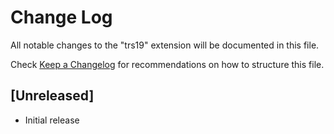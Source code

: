 # Change Log

All notable changes to the "trs19" extension will be documented in this file.

Check [Keep a Changelog](http://keepachangelog.com/) for recommendations on how to structure this file.

## [Unreleased]

- Initial release